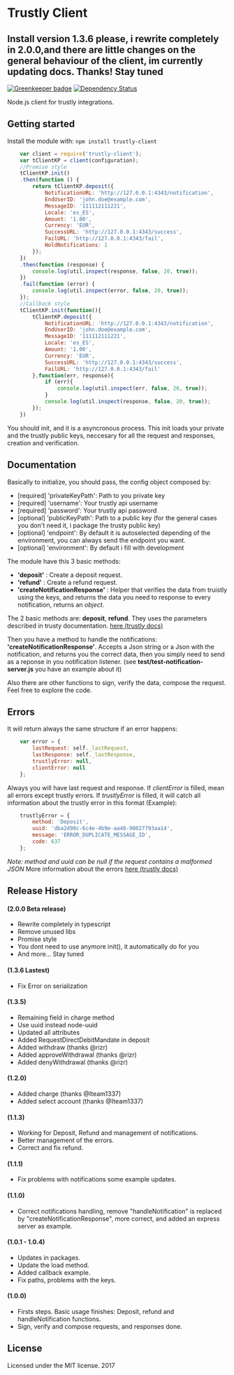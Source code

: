 # Trustly Client

## Install version 1.3.6 please, i rewrite completely in 2.0.0,and there are little changes on the general behaviour of the client, im currently updating docs. Thanks! Stay tuned

[![Greenkeeper badge](https://badges.greenkeeper.io/danibram/trustly-client.svg)](https://greenkeeper.io/)
[![Dependency Status](https://david-dm.org/danibram/trustly-client.svg)](https://david-dm.org/danibram/trustly-client)

Node.js client for trustly integrations.


## Getting started

Install the module with: `npm install trustly-client`

```javascript
    var client = require('trustly-client');
    var tClientKP = client(configuration);
    //Promise style
    tClientKP.init()
    .then(function () {
        return tClientKP.deposit({
            NotificationURL: 'http://127.0.0.1:4343/notification',
            EndUserID: 'john.doe@example.com',
            MessageID: '111112111221',
            Locale: 'es_ES',
            Amount: '1.00',
            Currency: 'EUR',
            SuccessURL: 'http://127.0.0.1:4343/success',
            FailURL: 'http://127.0.0.1:4343/fail',
            HoldNotifications: 1
        });
    })
    .then(function (response) {
        console.log(util.inspect(response, false, 20, true));
    })
    .fail(function (error) {
        console.log(util.inspect(error, false, 20, true));
    });
    //Callback style
    tClientKP.init(function(){
        tClientKP.deposit({
            NotificationURL: 'http://127.0.0.1:4343/notification',
            EndUserID: 'john.doe@example.com',
            MessageID: '111112111221',
            Locale: 'es_ES',
            Amount: '1.00',
            Currency: 'EUR',
            SuccessURL: 'http://127.0.0.1:4343/success',
            FailURL: 'http://127.0.0.1:4343/fail'
        },function(err, response){
            if (err){
                console.log(util.inspect(err, false, 20, true));
            }
            console.log(util.inspect(response, false, 20, true));
        });
    })
```

You should init, and it is a asyncronous process. This init loads your private and the trustly public keys, neccesary for all the request and responses, creation and verification.

## Documentation

Basically to initialize, you should pass, the config object composed by:

- [required] 'privateKeyPath': Path to you private key
- [required] 'username': Your trustly api username
- [required] 'password': Your trustly api password
- [optional] 'publicKeyPath': Path to a public key (for the general cases you don't need it, i package the trusty public key)
- [optional] 'endpoint': By default it is autoselected depending of the environment, you can always send the endpoint you want.
- [optional] 'environment': By default i fill with development

The module have this 3 basic methods:

- **'deposit'** : Create a deposit request.
- **'refund'** : Create a refund request.
- **'createNotificationResponse'** : Helper that verifies the data from truistly using the keys, and returns the data you need to response to every notification, returns an *object*.

The 2 basic methods are: **deposit**, **refund**. They uses the parameters described in trusty documentation. [here (trustly docs)](https://trustly.com/en/developer/api#/introduction)

Then you have a method to handle the notifications: **'createNotificationResponse'**. Accepts a Json string or a Json with the notification, and returns you the correct data, then you simply need to send as a reponse in you notification listener. (see **test/test-notification-server.js** you have an example about it)

Also there are other functions to sign, verify the data, compose the request. Feel free to explore the code.

## Errors

It will return always the same structure if an error happens:
```javascript
    var error = {
        lastRequest: self._lastRequest,
        lastResponse: self._lastResponse,
        trustlyError: null,
        clientError: null
    };
```
Always you will have last request and response.
If *clientError* is filled, mean all errors except trustly errors.
If *trustlyError* is filled, it will catch all information about the trustly error in this format (Example):
```javascript
    trustlyError = {
        method: 'Deposit',
        uuid: 'dba2d98c-6c4e-4b9e-aa46-90027793aa14',
        message: 'ERROR_DUPLICATE_MESSAGE_ID',
        code: 637
    };
```
*Note: method and uuid can be null if the request contains a malformed JSON*
More information about the errors [here (trustly docs)](https://trustly.com/en/developer/api#/errormessages)

## Release History

#### (2.0.0 Beta release)
    
- Rewrite completely in typescript
- Remove unused libs
- Promise style
- You dont need to use anymore init(), it automatically do for you
- And more... Stay tuned

#### (1.3.6 Lastest)

- Fix Error on serialization

#### (1.3.5)

- Remaining field in charge method
- Use uuid instead node-uuid
- Updated all attributes
- Added RequestDirectDebitMandate in deposit
- Added withdraw (thanks @rizr)
- Added approveWithdrawal (thanks @rizr)
- Added denyWithdrawal (thanks @rizr)

#### (1.2.0)

- Added charge (thanks @Iteam1337)
- Added select account (thanks @Iteam1337)

#### (1.1.3)

- Working for Deposit, Refund and management of notifications.
- Better management of the errors.
- Correct and fix refund.

#### (1.1.1)

- Fix problems with notifications some example updates.

#### (1.1.0)

- Correct notifications handling, remove "handleNotification" is replaced by "createNotificationResponse", more correct, and added an express server as example.

#### (1.0.1 - 1.0.4)

- Updates in packages.
- Update the load method.
- Added callback example.
- Fix paths, problems with the keys.

#### (1.0.0)

- Firsts steps. Basic usage finishes: Deposit, refund and handleNotification functions.
- Sign, verify and compose requests, and responses done.

## License

Licensed under the MIT license. 2017

